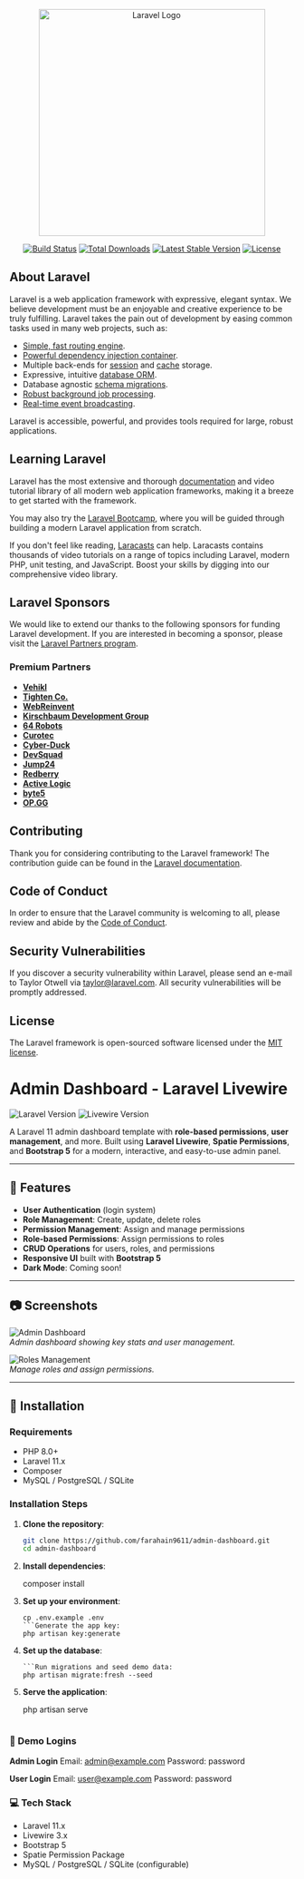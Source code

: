 <p align="center"><a href="https://laravel.com" target="_blank"><img src="https://raw.githubusercontent.com/laravel/art/master/logo-lockup/5%20SVG/2%20CMYK/1%20Full%20Color/laravel-logolockup-cmyk-red.svg" width="400" alt="Laravel Logo"></a></p>

<p align="center">
<a href="https://github.com/laravel/framework/actions"><img src="https://github.com/laravel/framework/workflows/tests/badge.svg" alt="Build Status"></a>
<a href="https://packagist.org/packages/laravel/framework"><img src="https://img.shields.io/packagist/dt/laravel/framework" alt="Total Downloads"></a>
<a href="https://packagist.org/packages/laravel/framework"><img src="https://img.shields.io/packagist/v/laravel/framework" alt="Latest Stable Version"></a>
<a href="https://packagist.org/packages/laravel/framework"><img src="https://img.shields.io/packagist/l/laravel/framework" alt="License"></a>
</p>

## About Laravel

Laravel is a web application framework with expressive, elegant syntax. We believe development must be an enjoyable and creative experience to be truly fulfilling. Laravel takes the pain out of development by easing common tasks used in many web projects, such as:

- [Simple, fast routing engine](https://laravel.com/docs/routing).
- [Powerful dependency injection container](https://laravel.com/docs/container).
- Multiple back-ends for [session](https://laravel.com/docs/session) and [cache](https://laravel.com/docs/cache) storage.
- Expressive, intuitive [database ORM](https://laravel.com/docs/eloquent).
- Database agnostic [schema migrations](https://laravel.com/docs/migrations).
- [Robust background job processing](https://laravel.com/docs/queues).
- [Real-time event broadcasting](https://laravel.com/docs/broadcasting).

Laravel is accessible, powerful, and provides tools required for large, robust applications.

## Learning Laravel

Laravel has the most extensive and thorough [documentation](https://laravel.com/docs) and video tutorial library of all modern web application frameworks, making it a breeze to get started with the framework.

You may also try the [Laravel Bootcamp](https://bootcamp.laravel.com), where you will be guided through building a modern Laravel application from scratch.

If you don't feel like reading, [Laracasts](https://laracasts.com) can help. Laracasts contains thousands of video tutorials on a range of topics including Laravel, modern PHP, unit testing, and JavaScript. Boost your skills by digging into our comprehensive video library.

## Laravel Sponsors

We would like to extend our thanks to the following sponsors for funding Laravel development. If you are interested in becoming a sponsor, please visit the [Laravel Partners program](https://partners.laravel.com).

### Premium Partners

- **[Vehikl](https://vehikl.com/)**
- **[Tighten Co.](https://tighten.co)**
- **[WebReinvent](https://webreinvent.com/)**
- **[Kirschbaum Development Group](https://kirschbaumdevelopment.com)**
- **[64 Robots](https://64robots.com)**
- **[Curotec](https://www.curotec.com/services/technologies/laravel/)**
- **[Cyber-Duck](https://cyber-duck.co.uk)**
- **[DevSquad](https://devsquad.com/hire-laravel-developers)**
- **[Jump24](https://jump24.co.uk)**
- **[Redberry](https://redberry.international/laravel/)**
- **[Active Logic](https://activelogic.com)**
- **[byte5](https://byte5.de)**
- **[OP.GG](https://op.gg)**

## Contributing

Thank you for considering contributing to the Laravel framework! The contribution guide can be found in the [Laravel documentation](https://laravel.com/docs/contributions).

## Code of Conduct

In order to ensure that the Laravel community is welcoming to all, please review and abide by the [Code of Conduct](https://laravel.com/docs/contributions#code-of-conduct).

## Security Vulnerabilities

If you discover a security vulnerability within Laravel, please send an e-mail to Taylor Otwell via [taylor@laravel.com](mailto:taylor@laravel.com). All security vulnerabilities will be promptly addressed.

## License

The Laravel framework is open-sourced software licensed under the [MIT license](https://opensource.org/licenses/MIT).

# Admin Dashboard - Laravel Livewire

![Laravel Version](https://img.shields.io/badge/Laravel-11.x-orange)
![Livewire Version](https://img.shields.io/badge/Livewire-3.x-brightgreen)

A Laravel 11 admin dashboard template with **role-based permissions**, **user management**, and more. Built using **Laravel Livewire**, **Spatie Permissions**, and **Bootstrap 5** for a modern, interactive, and easy-to-use admin panel.

---

## 🌟 Features

- **User Authentication** (login system)
- **Role Management**: Create, update, delete roles
- **Permission Management**: Assign and manage permissions
- **Role-based Permissions**: Assign permissions to roles
- **CRUD Operations** for users, roles, and permissions
- **Responsive UI** built with **Bootstrap 5**
- **Dark Mode**: Coming soon!

---

## 📷 Screenshots

![Admin Dashboard](https://example.com/screenshot-1.png)  
*Admin dashboard showing key stats and user management.*

![Roles Management](https://example.com/screenshot-2.png)  
*Manage roles and assign permissions.*

---

## 🔧 Installation

### Requirements

- PHP 8.0+
- Laravel 11.x
- Composer
- MySQL / PostgreSQL / SQLite

### Installation Steps

1. **Clone the repository**:

   ```bash
   git clone https://github.com/farahain9611/admin-dashboard.git
   cd admin-dashboard

2. **Install dependencies**:

   composer install

3. **Set up your environment**:

   ```Copy .env.example to .env:
   cp .env.example .env
   ```Generate the app key:
   php artisan key:generate

4. **Set up the database**:

   ```Open .env and configure the database connection.
   ```Run migrations and seed demo data:
   php artisan migrate:fresh --seed

5. **Serve the application**:

   php artisan serve
   ```Now, visit http://localhost:8000 in your browser!

### 👤 Demo Logins

**Admin Login**
Email: admin@example.com
Password: password

**User Login**
Email: user@example.com
Password: password

### 💻 Tech Stack

- Laravel 11.x
- Livewire 3.x
- Bootstrap 5
- Spatie Permission Package
- MySQL / PostgreSQL / SQLite (configurable)